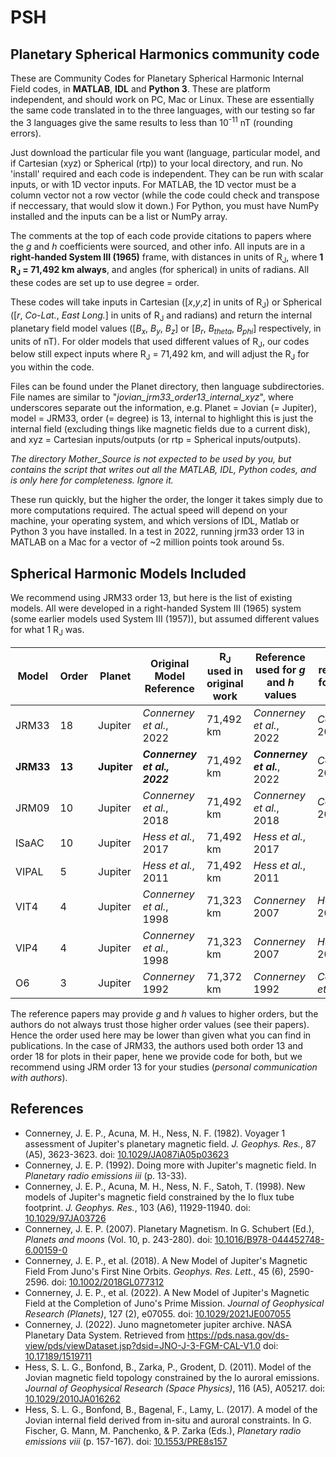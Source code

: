 # PSH
## Planetary Spherical Harmonics community code

These are Community Codes for Planetary Spherical Harmonic Internal Field codes, in **MATLAB**, **IDL** and **Python 3**.  These are platform independent, and should work on PC, Mac or Linux. These are essentially the same code translated in to the three languages, with our testing so far the 3 languages give the same results to less than 10<sup>-11</sup> nT (rounding errors).

Just download the particular file you want (language, particular model, and if Cartesian (xyz) or Spherical (rtp)) to your local directory, and run.  No 'install' required and each code is independent.  They can be run with scalar inputs, or with 1D vector inputs.  For MATLAB, the 1D vector must be a column vector not a row vector (while the code could check and transpose if neccessary, that would slow it down.) For Python, you must have NumPy installed and the inputs can be a list or NumPy array.

The comments at the top of each code provide citations to papers where the *g* and *h* coefficients were sourced, and other info.
All inputs are in a **right-handed System III (1965)** frame, with distances in units of R<sub>J</sub>, where **1 R<sub>J</sub> = 71,492 km always**, and angles (for spherical) in units of radians.  All these codes are set up to use degree = order.

These codes will take inputs in Cartesian ([*x*,*y*,*z*] in units of R<sub>J</sub>) or Spherical ([*r*, *Co-Lat.*, *East Long.*] in units of R<sub>J</sub> and radians) and return the internal planetary field model values ([*B<sub>x</sub>*, *B<sub>y</sub>*, *B<sub>z</sub>*] or [*B<sub>r</sub>*, *B<sub>theta</sub>*, *B<sub>phi</sub>*] respectively, in units of nT). For older models that used different values of R<sub>J</sub>, our codes below still expect inputs where R<sub>J</sub> = 71,492 km, and will adjust the R<sub>J</sub> for you within the code.

Files can be found under the Planet directory, then language subdirectories.  File names are similar to "*jovian_jrm33_order13_internal_xyz*", where underscores separate out the information, e.g. Planet = Jovian (= Jupiter), model = JRM33, order (= degree) is 13, internal to highlight this is just the internal field (excluding things like magnetic fields due to a current disk), and xyz = Cartesian inputs/outputs (or rtp = Spherical inputs/outputs).

*The directory Mother_Source is not expected to be used by you, but contains the script that writes out all the MATLAB, IDL, Python codes, and is only here for completeness. Ignore it.*

These run quickly, but the higher the order, the longer it takes simply due to more computations required.  The actual speed will depend on your machine, your operating system, and which versions of IDL, Matlab or Python 3 you have installed.  In a test in 2022, running jrm33 order 13 in MATLAB on a Mac for a vector of ~2 million points took around 5s. 

## Spherical Harmonic Models Included

We recommend using JRM33 order 13, but here is the list of existing models.  All were developed in a right-handed System III (1965) system (some earlier models used System III (1957)), but assumed different values for what 1 R<sub>J</sub> was.

| Model | Order | Planet  | Original Model Reference | R<sub>J</sub> used in original work | Reference used for *g* and *h* values | Other references for *g* and *h* values |
| ----- | ----- | ------- |----------------------- | ---- | ---------------------- | ---------------------- |
| JRM33 |   18  | Jupiter | *Connerney et al.*, 2022  | 71,492 km | *Connerney et al.*, 2022 | *Connerney*, 2022 |
| **JRM33** |  **13**   | **Jupiter** | ***Connerney et al., 2022*** | 71,492 km | ***Connerney et al.***, 2022 | *Connerney*, 2022 |
| JRM09 |   10  | Jupiter | *Connerney et al.*, 2018 | 71,492 km | *Connerney et al.*, 2018 | *Connerney*, 2022 |
| ISaAC |   10  | Jupiter | *Hess et al.*, 2017       | 71,492 km | *Hess et al.*, 2017 | |
| VIPAL |    5  | Jupiter | *Hess et al.*, 2011       | 71,492 km | *Hess et al.*, 2011 | |
| VIT4  |    4  | Jupiter | *Connerney et al.*, 1998  | 71,323 km | *Connerney* 2007 | *Hess et al.*, 2011  |
| VIP4  |    4  | Jupiter | *Connerney et al.*, 1998  | 71,323 km | *Connerney* 2007 | *Hess et al.*, 2011 |
| O6    |    3  | Jupiter | *Connerney* 1992          | 71,372 km |*Connerney* 1992 | *Connerney et al.*, 1998 |

The reference papers may provide *g* and *h* values to higher orders, but the authors do not always trust those higher order values (see their papers). Hence the order used here may be lower than given what you can find in publications.  In the case of JRM33, the authors used both order 13 and order 18 for plots in their paper, hene we provide code for both, but we recommend using JRM order 13 for your studies (*personal communication with authors*).

## References

- Connerney, J. E. P., Acuna, M. H., Ness, N. F. (1982). Voyager 1 assessment of Jupiter's planetary magnetic field. *J. Geophys. Res.*, 87 (A5), 3623-3623. doi: [10.1029/JA087iA05p03623](https://doi.org/10.1029/JA087iA05p03623)
- Connerney, J. E. P. (1992). Doing more with Jupiter's magnetic field. In *Planetary radio emissions iii* (p. 13-33).
- Connerney, J. E. P., Acuna, M. H., Ness, N. F.,  Satoh, T. (1998). New models of Jupiter's magnetic field constrained by the Io flux tube footprint. *J. Geophys. Res.*, 103 (A6), 11929-11940. doi: [10.1029/97JA03726](https://doi.org/10.1029/97JA03726)
- Connerney, J. E. P. (2007). Planetary Magnetism. In G. Schubert (Ed.), *Planets and moons* (Vol. 10, p. 243-280). doi: [10.1016/B978-044452748-6.00159-0](https://doi.org/10.1016/B978-044452748-6.00159-0)
- Connerney, J. E. P., et al. (2018). A New Model of Jupiter's Magnetic Field From Juno's First Nine Orbits. *Geophys. Res. Lett.*, 45 (6), 2590-2596. doi: [10.1002/2018GL077312](https://doi.org/10.1002/2018GL077312)
- Connerney, J. E. P., et al. (2022). A New Model of Jupiter's Magnetic Field at the Completion of Juno's Prime Mission. *Journal of Geophysical Research (Planets)*, 127 (2), e07055. doi: [10.1029/2021JE007055](https://doi.org/10.1029/2021JE007055)
- Connerney, J. (2022). Juno magnetometer jupiter archive. NASA Planetary Data System. Retrieved from https://pds.nasa.gov/ds-view/pds/viewDataset.jsp?dsid=JNO-J-3-FGM-CAL-V1.0 doi: [10.17189/1519711](https://doi.org/10.17189/1519711)
- Hess, S. L. G., Bonfond, B., Zarka, P., Grodent, D. (2011). Model of the Jovian magnetic field topology constrained by the Io auroral emissions. *Journal of Geophysical Research (Space Physics)*, 116 (A5), A05217. doi: [10.1029/2010JA016262](https://doi.org/10.1029/2010JA016262)
- Hess, S. L. G., Bonfond, B., Bagenal, F., Lamy, L. (2017). A model of the Jovian internal field derived from in-situ and auroral constraints. In G. Fischer, G. Mann, M. Panchenko, & P. Zarka (Eds.), *Planetary radio emissions viii* (p. 157-167). doi: [10.1553/PRE8s157](https://doi.org/10.1553/PRE8s157)

